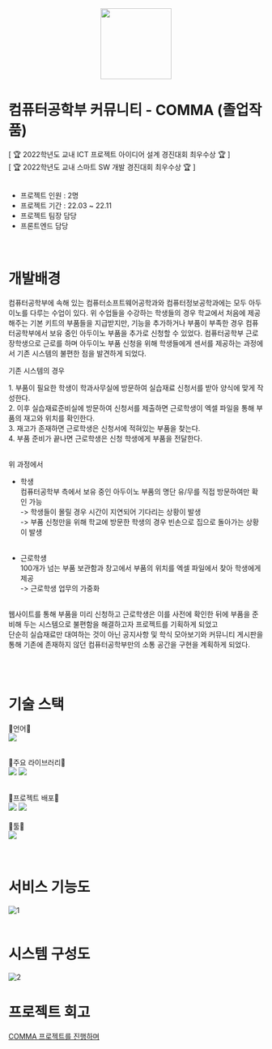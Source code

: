<div align="center">
  <img src="https://github.com/mintmin0320/mintmin0320/assets/114549939/e29be2f9-2911-43ea-8616-0960cfb6e202" width="140" height="140"/>
</div>

# 컴퓨터공학부 커뮤니티 - COMMA (졸업작품)
[ 🏆 2022학년도 교내 ICT 프로젝트 아이디어 설계 경진대회 최우수상 🏆 ]<br/>
[ 🏆 2022학년도 교내 스마트 SW 개발 경진대회 최우수상 🏆 ]<br/><br/>

- 프로젝트 인원 : 2명
- 프로젝트 기간 : 22.03 ~ 22.11
- 프로젝트 팀장 담당 
- 프론트엔드 담당
  <br/>
  <br/>
  <br/>
  
# 개발배경   
<p>컴퓨터공학부에 속해 있는 컴퓨터소프트웨어공학과와 컴퓨터정보공학과에는 모두 아두이노를 다루는 수업이 있다. 위 수업들을 수강하는 학생들의 경우 학교에서 처음에 제공해주는 기본 키트의 부품들을 지급받지만, 기능을 추가하거나 부품이 부족한 경우 컴퓨터공학부에서 보유 중인 아두이노 부품을 추가로 신청할 수 있었다.
컴퓨터공학부 근로 장학생으로 근로를 하며 아두이노 부품 신청을 위해 학생들에게 센서를 제공하는 과정에서 기존 시스템의 불편한 점을 발견하게 되었다.</p>

<p>기존 시스템의 경우</p>
   1. 부품이 필요한 학생이 학과사무실에 방문하여 실습재료 신청서를 받아 양식에 맞게 작성한다.<br/>
   2. 이후 실습재료준비실에 방문하여 신청서를 제출하면 근로학생이 엑셀 파일을 통해 부품의 재고와 위치를 확인한다.<br/>
   3. 재고가 존재하면 근로학생은 신청서에 적혀있는 부품을 찾는다.<br/>
   4. 부품 준비가 끝나면 근로학생은 신청 학생에게 부품을 전달한다.<br/><br/>
   
  위 과정에서<br/>
  - 학생<br/>
    컴퓨터공학부 측에서 보유 중인 아두이노 부품의 명단 유/무를 직접 방문하여만 확인 가능<br/>
    -> 학생들이 몰릴 경우 시간이 지연되어 기다리는 상황이 발생<br/>
    -> 부품 신청만을 위해 학교에 방문한 학생의 경우 빈손으로 집으로 돌아가는 상황이 발생<br/><br/> 
    

  - 근로학생<br/>
    100개가 넘는 부품 보관함과 창고에서 부품의 위치를 엑셀 파일에서 찾아 학생에게 제공<br/>
    -> 근로학생 업무의 가중화<br/><br/>
   
  웹사이트를 통해 부품을 미리 신청하고 근로학생은 이를 사전에 확인한 뒤에 부품을 준비해 두는 시스템으로 불편함을 해결하고자 프로젝트를 기획하게 되었고 <br/>
  단순히 실습재료만 대여하는 것이 아닌 공지사항 및 학식 모아보기와 커뮤니티 게시판을 통해 기존에 존재하지 않던 컴퓨터공학부만의 소통 공간을 구현을 계획하게 되었다. 

   <br/>
   <br/>
   
# 기술 스택
📗언어📗<br/>
  <img src="https://img.shields.io/badge/JavaScript-F7DF1E?style=for-the-badge&logo=JavaScript&logoColor=white"/>
  <br/>
  <br/>

📕주요 라이브러리📕<br/>
  <img src="https://img.shields.io/badge/React-61DAFB?style=for-the-badge&logo=react&logoColor=white"/>
  <img src="https://img.shields.io/badge/Axios-5A29E4?style=for-the-badge&logo=Axios&logoColor=white"/>
<br/>
<br/>

📘프로젝트 배포📘<br/>
  <img src="https://img.shields.io/badge/Amazon AWS-232F3E?style=for-the-badge&logo=Amazon AWS&logoColor=white"/>
  <img src="https://img.shields.io/badge/Amazon EC2-FF9900?style=for-the-badge&logo=Amazon EC2&logoColor=black"/>
<br/>
<br/>
📙툴📙<br/>
  <img src="https://img.shields.io/badge/Visual Studio Code-007ACC?style=for-the-badge&logo=Visual Studio Code&logoColor=white"/>
  <br/>
<br/>
<br/>

# 서비스 기능도 <br/>
![1](https://user-images.githubusercontent.com/114549939/210188152-937dfac6-e0b8-4ae6-8841-a5197cc2c1da.png)
<br/>
<br/>

# 시스템 구성도 <br/>
![2](https://user-images.githubusercontent.com/114549939/210188154-3a1f592b-2fab-4801-98cb-d5a5f8b26cae.png)
<br/>

# 프로젝트 회고
<a href="https://mintmin.dev/blog/2307/20230730">COMMA 프로젝트를 진행하며</a>
